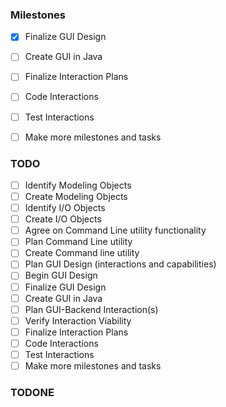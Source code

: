 ### Milestones
- [x] Finalize GUI Design
- [ ] Create GUI in Java
- [ ] Finalize Interaction Plans
- [ ] Code Interactions
- [ ] Test Interactions
- [ ] Make more milestones and tasks


### TODO
- [ ] Identify Modeling Objects
- [ ] Create Modeling Objects
- [ ] Identify I/O Objects
- [ ] Create I/O Objects
- [ ] Agree on Command Line utility functionality
- [ ] Plan Command Line utility
- [ ] Create Command line utility
- [ ] Plan GUI Design (interactions and capabilities)
- [ ] Begin GUI Design
- [ ] Finalize GUI Design
- [ ] Create GUI in Java
- [ ] Plan GUI-Backend Interaction(s)
- [ ] Verify Interaction Viability
- [ ] Finalize Interaction Plans
- [ ] Code Interactions
- [ ] Test Interactions
- [ ] Make more milestones and tasks

<!-- - [ ] Make modeling Objects serializable to read and write to file -->


### TODONE
<!--
* Identify Modeling Objects
  * Heater, Cooler, TempSensor
* Create Modeling Objects
  * Extra stuff
* Identify I/O Objects
  * Extra stuff
* Create I/O Objects
  * Extra stuff
* Agree on Command Line utility functionality
  * Extra stuff
* Plan Command Line utility
  * Extra stuff
* Create Command line utility
  * Extra stuff
* Agree on GUI Design layout
  * Extra stuff
* Build GUI Design Layout
  * Extra stuff
-->
